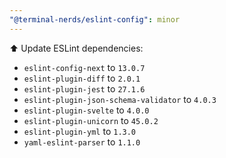 ```yaml
---
"@terminal-nerds/eslint-config": minor
---
```


⬆️ Update ESLint dependencies:

- `eslint-config-next` to `13.0.7`
- `eslint-plugin-diff` to `2.0.1`
- `eslint-plugin-jest` to `27.1.6`
- `eslint-plugin-json-schema-validator` to `4.0.3`
- `eslint-plugin-svelte` to `4.0.0`
- `eslint-plugin-unicorn` to `45.0.2`
- `eslint-plugin-yml` to `1.3.0`
- `yaml-eslint-parser` to `1.1.0`
